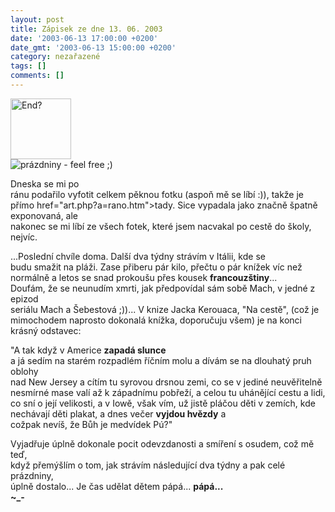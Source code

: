 ```yaml
---
layout: post
title: Zápisek ze dne 13. 06. 2003
date: '2003-06-13 17:00:00 +0200'
date_gmt: '2003-06-13 15:00:00 +0200'
category: nezařazené
tags: []
comments: []
---
```

<div >
<img src="%base_url%/assets/old-images/end.jpg" style="width:97px" alt="End?"><br />
 <img src="%base_url%/assets/old-images/hol.jpg" alt="prázdniny - feel free ;)">
</div>
<p>Dneska se mi po<br />
ránu podařilo vyfotit celkem pěknou fotku (aspoň mě se líbí :)), takže je přímo <a<br />
href="art.php?a=rano.htm">tady</a>. Sice vypadala jako značně špatně exponovaná, ale<br />
nakonec se mi líbí ze všech fotek, které jsem nacvakal po cestě do školy, nejvíc.</p>
<p>...Poslední chvíle doma. Další dva týdny strávím v Itálii, kde se<br />
budu smažit na pláži. Zase přiberu pár kilo, přečtu o pár knížek víc než<br />
normálně a letos se snad prokoušu přes kousek <span style="font-weight:bold">francouzštiny</span>...<br />
Doufám, že se neunudím xmrti, jak předpovídal sám sobě Mach, v jedné z epizod<br />
seriálu Mach a Šebestová ;))... V knize Jacka Kerouaca, &quot;Na cestě&quot;, (což je<br />
mimochodem naprosto dokonalá knížka, doporučuju všem) je na konci krásný odstavec:</p>
<p><span class="sed">&quot;A tak když v Americe <span style="font-weight:bold">zapadá slunce</span><br />
a já sedím na starém rozpadlém říčním molu a dívám se na dlouhatý pruh oblohy<br />
nad New Jersey a cítím tu syrovou drsnou zemi, co se v jediné neuvěřitelně<br />
nesmírné mase valí až k západnímu pobřeží, a celou tu uhánějící cestu a lidi,<br />
co sní o její velikosti, a v Iowě, však vím, už jistě pláčou děti v zemích, kde<br />
nechávají děti plakat, a dnes večer <span style="font-weight:bold">vyjdou hvězdy</span> a<br />
cožpak nevíš, že Bůh je medvídek Pú?&quot;</span></p>
<p>Vyjadřuje úplně dokonale pocit odevzdanosti a smíření s osudem, což mě teď,<br />
když přemýšlím o tom, jak strávím následující dva týdny a pak celé prázdniny,<br />
úplně dostalo... Je čas udělat dětem pápá... <span style="font-weight:bold">pápá...&nbsp;&nbsp;&nbsp;&nbsp;<br />
~_-</span></p>
